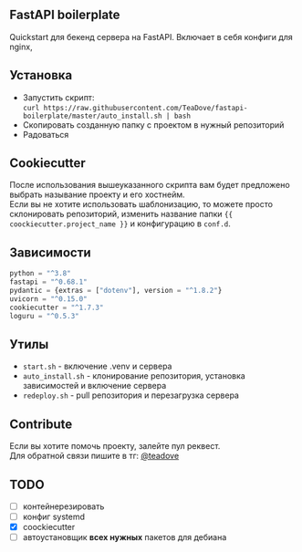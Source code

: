 ## FastAPI boilerplate
Quickstart для бекенд сервера на FastAPI. Включает в себя конфиги для nginx, 

## Установка
- Запустить скрипт:<br>
`curl https://raw.githubusercontent.com/TeaDove/fastapi-boilerplate/master/auto_install.sh | bash`
- Скопировать созданную папку с проектом в нужный репозиторий 
- Радоваться

## Cookiecutter
После использования вышеуказанного скрипта вам будет предложено выбрать 
называние проекту и его хостнейм.  
Если вы не хотите использовать шаблонизацию, то можете просто 
склонировать репозиторий, изменить название папки `{{ сoockiecutter.project_name }}` и 
конфигурацию в `conf.d`.

## Зависимости
```python
python = "^3.8"
fastapi = "^0.68.1"
pydantic = {extras = ["dotenv"], version = "^1.8.2"}
uvicorn = "^0.15.0"
cookiecutter = "^1.7.3"
loguru = "^0.5.3"
```

## Утилы
- `start.sh` - включение .venv и сервера
- `auto_install.sh` - клонирование репозитория, установка зависимостей и включение сервера
- `redeploy.sh` - pull репозитория и перезагрузка сервера

## Contribute
Если вы хотите помочь проекту, залейте пул реквест.  
Для обратной связи пишите в тг: [@teadove](https://t.me/teadove)

## TODO 
- [ ] контейнерезировать
- [ ] конфиг systemd
- [X] coockiecutter
- [ ] автоустановщик **всех нужных** пакетов для дебиана